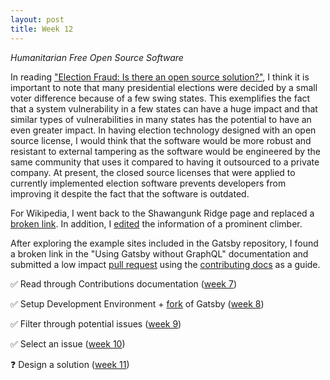 ```yaml
---
layout: post
title: Week 12
---
```



*Humanitarian Free Open Source Software*

In reading ["Election Fraud: Is there an open source solution?"][6], I think it is important to note that many presidential elections were decided by a small voter difference because of a few swing states. This exemplifies the fact that a system vulnerability in a few states can have a huge impact and that similar types of vulnerabilities in many states has the potential to have an even greater impact. In having election technology designed with an open source license, I would think that the software would be more robust and resistant to external tampering as the software would be engineered by the same community that uses it compared to having it outsourced to a private company. At present, the closed source licenses that were applied to currently implemented election software prevents developers from improving it despite the fact that the software is outdated.

For Wikipedia, I went back to the Shawangunk Ridge page and replaced a [broken link][10]. In addition, I [edited][11] the information of a prominent climber.

<!-- I navigated to the Community Portal, and then the subtopic ["Maintenance in General"][7] under the header "Content Organization" header. -->

After exploring the example sites included in the Gatsby repository, I found a broken link in the "Using Gatsby without GraphQL" documentation and submitted a low impact [pull request][8] using the [contributing docs][9] as a guide.


✅ Read through Contributions documentation ([week 7][1])

✅ Setup Development Environment + [fork][2] of Gatsby ([week 8][3])

✅ Filter through potential issues ([week 9][4])

✅ Select an issue ([week 10][5])

❓ Design a solution ([week 11][12])

[1]: https://hunter-college-ossd-fall-2019.github.io/sjku1-weekly/week07/
[2]: https://github.com/sjku1/gatsby
[3]: https://hunter-college-ossd-fall-2019.github.io/sjku1-weekly/week08/
[4]: https://hunter-college-ossd-fall-2019.github.io/sjku1-weekly/week09/
[5]: https://hunter-college-ossd-fall-2019.github.io/sjku1-weekly/week10/
[6]: https://opensource.com/article/19/9/voting-fraud-open-source-solution?
[7]: https://commons.wikimedia.org/wiki/Category:Commons_maintenance_content
[8]: https://github.com/gatsbyjs/gatsby/pull/19645
[9]: https://github.com/gatsbyjs/gatsby/blob/master/CONTRIBUTING.md
[10]: https://en.wikipedia.org/w/index.php?title=Shawangunk_Ridge&diff=prev&oldid=927054342
[11]: https://en.wikipedia.org/w/index.php?title=Alex_Megos&diff=prev&oldid=927069198
[12]: https://hunter-college-ossd-fall-2019.github.io/sjku1-weekly/week11/
